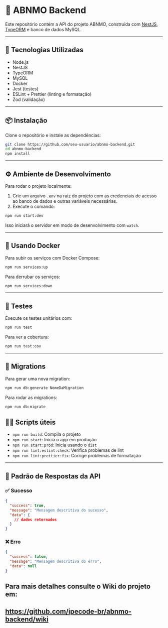 # 🧠 ABNMO Backend

Este repositório contém a API do projeto ABNMO, construída com [NestJS](https://nestjs.com/), [TypeORM](https://typeorm.io/) e banco de dados MySQL.

---

## 🚀 Tecnologias Utilizadas

- Node.js
- NestJS
- TypeORM
- MySQL
- Docker
- Jest (testes)
- ESLint + Prettier (linting e formatação)
- Zod (validação)

---

## 📦 Instalação

Clone o repositório e instale as dependências:

```bash
git clone https://github.com/seu-usuario/abnmo-backend.git
cd abnmo-backend
npm install
```

---

## ⚙️ Ambiente de Desenvolvimento

Para rodar o projeto localmente:

1. Crie um arquivo `.env` na raiz do projeto com as credenciais de acesso ao banco de dados e outras variáveis necessárias.
2. Execute o comando:

```bash
npm run start:dev
```

Isso iniciará o servidor em modo de desenvolvimento com `watch`.

---

## 🐳 Usando Docker

Para subir os serviços com Docker Compose:

```bash
npm run services:up
```

Para derrubar os serviços:

```bash
npm run services:down
```

---

## 🧪 Testes

Execute os testes unitários com:

```bash
npm run test
```

Para ver a cobertura:

```bash
npm run test:cov
```

---

## 🧬 Migrations

Para gerar uma nova migration:

```bash
npm run db:generate NomeDaMigration
```

Para rodar as migrations:

```bash
npm run db:migrate
```

## 👨‍💻 Scripts úteis

- `npm run build`: Compila o projeto
- `npm run start`: Inicia o app em produção
- `npm run start:prod`: Inicia usando o `dist`
- `npm run lint:eslint:check`: Verifica problemas de lint
- `npm run lint:prettier:fix`: Corrige problemas de formatação

---

## 📡 Padrão de Respostas da API

### ✅ Sucesso

```json
{
  "success": true,
  "message": "Mensagem descritiva do sucesso",
  "data": {
    // dados retornados
  }
}
```

### ❌ Erro

```json
{
  "success": false,
  "message": "Mensagem descritiva do erro",
  "data": null
}
```

## Para mais detalhes consulte o Wiki do projeto em:

## https://github.com/ipecode-br/abnmo-backend/wiki
